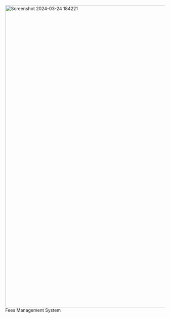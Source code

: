 <img width="955" alt="Screenshot 2024-03-24 184221" src="https://github.com/Sadaipandi248/FeeManagementsystem/assets/111949121/fc7f0708-29e7-422c-b94c-bde328324ee8">
Fees Management System

